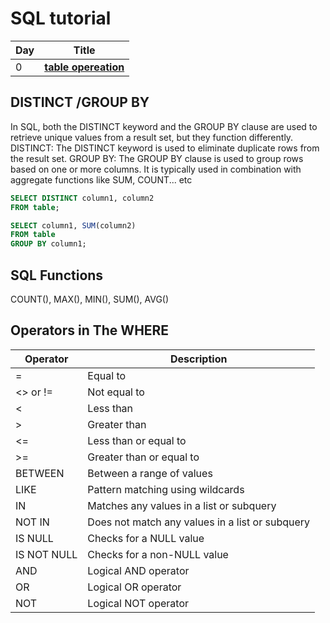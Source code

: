 # SQL tutorial

Day|Title
---|-----
0 |  **[table opereation](./general-Information/General.md)**

## DISTINCT /GROUP BY

In SQL, both the DISTINCT keyword and the GROUP BY clause are used to retrieve unique values from a result set, but they function differently.
DISTINCT: The DISTINCT keyword is used to eliminate duplicate rows from the result set.
GROUP BY: The GROUP BY clause is used to group rows based on one or more columns. It is typically used in combination with aggregate functions like SUM, COUNT... etc

``` sql
SELECT DISTINCT column1, column2
FROM table;

SELECT column1, SUM(column2)
FROM table
GROUP BY column1;
```

## SQL Functions

COUNT(), MAX(), MIN(), SUM(), AVG()

## Operators in The WHERE

| Operator   | Description                                    |
|------------|------------------------------------------------|
| =          | Equal to                                       |
| <> or !=   | Not equal to                                   |
| <          | Less than                                      |
| >          | Greater than                                   |
| <=         | Less than or equal to                          |
| >=         | Greater than or equal to                       |
| BETWEEN    | Between a range of values                      |
| LIKE       | Pattern matching using wildcards               |
| IN         | Matches any values in a list or subquery        |
| NOT IN     | Does not match any values in a list or subquery |
| IS NULL    | Checks for a NULL value                         |
| IS NOT NULL| Checks for a non-NULL value                     |
| AND        | Logical AND operator                            |
| OR         | Logical OR operator                             |
| NOT        | Logical NOT operator                            |



